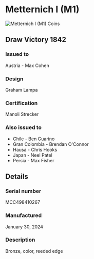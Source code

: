 
# Metternich I (M1)

![Metternich I (M1) Coins](m1-coins.jpg)

## Draw Victory 1842

### Issued to

Austria - Max Cohen

### Design

Graham Lampa

### Certification

Manoli Strecker

### Also issued to

* Chile - Ben Guarino
* Gran Colombia - Brendan O'Connor
* Hausa - Chris Hooks
* Japan - Neel Patel
* Persia - Max Fisher

## Details

### Serial number

MCC498410267

### Manufactured
January 30, 2024

### Description

Bronze, color, reeded edge
